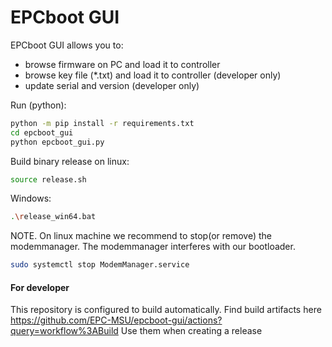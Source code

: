 # EPCboot GUI 

EPCboot GUI allows you to:
* browse firmware on PC and load it to controller
* browse key file (*.txt) and load it to controller (developer only)
* update serial and version (developer only)

Run (python):
```bash
python -m pip install -r requirements.txt
cd epcboot_gui
python epcboot_gui.py
```

Build binary release on linux:
```bash
source release.sh
```
Windows:
```bash
.\release_win64.bat
```

NOTE. On linux machine we recommend to stop(or remove) the modemmanager. The modemmanager interferes with our 
bootloader.
```bash
sudo systemctl stop ModemManager.service
```

#### For developer

This repository is configured to build automatically. Find build artifacts here 
https://github.com/EPC-MSU/epcboot-gui/actions?query=workflow%3ABuild Use them when creating a release

